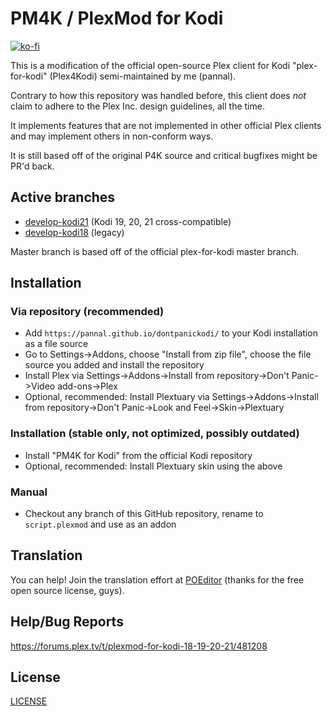 # PM4K / PlexMod for Kodi

[![ko-fi](https://ko-fi.com/img/githubbutton_sm.svg)](https://ko-fi.com/Z8Z8X6P9T)

This is a modification of the official open-source Plex client for Kodi "plex-for-kodi" (Plex4Kodi)  semi-maintained by me (pannal).

Contrary to how this repository was handled before, this client does _not_ claim to adhere to the Plex Inc. design guidelines, all the time.

It implements features that are not implemented in other official Plex clients and may implement others in non-conform ways.

It is still based off of the original P4K source and critical bugfixes might be PR'd back.

## Active branches
* [develop-kodi21](https://github.com/pannal/plex-for-kodi/tree/develop_kodi21) (Kodi 19, 20, 21 cross-compatible)
* [develop-kodi18](https://github.com/pannal/plex-for-kodi/tree/develop_kodi18) (legacy)

Master branch is based off of the official plex-for-kodi master branch.

## Installation

### Via repository (recommended)
* Add `https://pannal.github.io/dontpanickodi/` to your Kodi installation as a file source
* Go to Settings->Addons, choose "Install from zip file", choose the file source you added and install the repository
* Install Plex via Settings->Addons->Install from repository->Don't Panic->Video add-ons->Plex
* Optional, recommended: Install Plextuary via Settings->Addons->Install from repository->Don't Panic->Look and Feel->Skin->Plextuary

### Installation (stable only, not optimized, possibly outdated)
* Install "PM4K for Kodi" from the official Kodi repository
* Optional, recommended: Install Plextuary skin using the above

### Manual
* Checkout any branch of this GitHub repository, rename to `script.plexmod` and use as an addon

## Translation
You can help! Join the translation effort at [POEditor](https://poeditor.com/join/project/ASOl50YAXg) (thanks for the free open source license, guys).

## Help/Bug Reports
https://forums.plex.tv/t/plexmod-for-kodi-18-19-20-21/481208

## License
[LICENSE](https://github.com/plexinc/plex-for-kodi/blob/master/LICENSE.txt)
